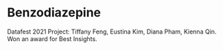 # Benzodiazepine

Datafest 2021 Project: Tiffany Feng, Eustina Kim, Diana Pham, Kienna Qin.
Won an award for Best Insights. 
